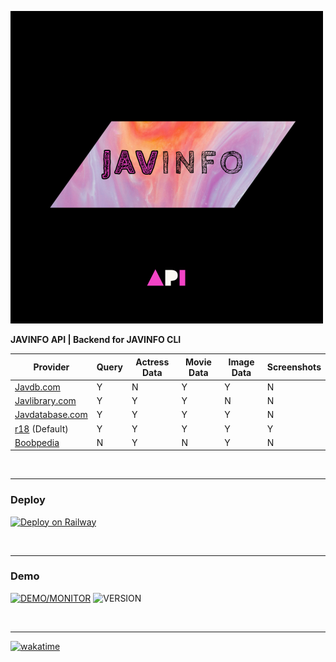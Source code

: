 
![Logo](./src/logo.png)


<b>JAVINFO API | Backend for JAVINFO CLI</b>


| Provider                                        | Query  | Actress Data    | Movie Data  | Image Data  | Screenshots  |
|------------------------------------------------ |------- |---------------- |------------ |------------ |------------  |
| [Javdb.com](https://javdb.com/)                 | Y      | N               | Y           | Y           |  N           |
| [Javlibrary.com](https://www.javdatabase.com/)  | Y      | Y               | Y           | N           |  N           |
| [Javdatabase.com](https://www.javlibrary.com/)  | Y      | Y               | Y           | Y           |  N           |
| [r18](http://r18.com/)    (Default)             | Y      | Y               | Y           | Y           |  Y           |
| [Boobpedia](https://www.boobpedia.com/)         | N      | Y               | N           | Y           |  N           |

<br>

___
### Deploy 

[![Deploy on Railway](https://railway.app/button.svg)](https://railway.app/new/template/T55Se3?referralCode=8NonTm)

<br>

___
### Demo
[![DEMO/MONITOR](https://img.shields.io/website?down_color=red&down_message=API%20IS%20DOWN&label=JAVINFO-API&logo=railway&style=for-the-badge&up_color=darkviolet&up_message=TRY%20DEMO%20%21&url=https://javinfo-api.up.railway.app%2Fcheck)](https://javinfo-api.up.railway.app/demo)
![VERSION](https://img.shields.io/endpoint?url=https://javinfo-api.up.railway.app/version)

<br>

---
[![wakatime](https://wakatime.com/badge/user/b5fd871e-e348-4c6e-9ae5-306590243750/project/5ccc4d18-5f78-4674-bd77-57a94ae53215.svg?style=for-the-badge)](https://wakatime.com/badge/user/b5fd871e-e348-4c6e-9ae5-306590243750/project/5ccc4d18-5f78-4674-bd77-57a94ae53215)
